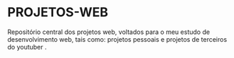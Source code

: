 # PROJETOS-WEB
 Repositório central dos projetos web, voltados para o meu estudo de desenvolvimento web, tais como: projetos pessoais e projetos de terceiros do youtuber .

